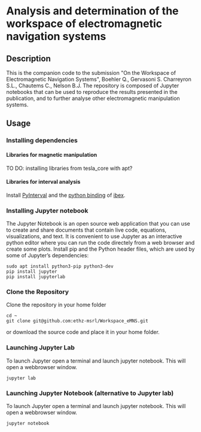 # Analysis and determination of the workspace of electromagnetic navigation systems

## Description

This is the companion code to the submission "On the Workspace of Electromagnetic Navigation Systems", Boehler Q., Gervasoni S. Charreyron S.L., Chautems C., Nelson B.J.
The repository is composed of Jupyter notebooks that can be used to reproduce the results presented in the publication, and to further analyse other electromagnetic manipulation systems.

## Usage

### Installing dependencies

#### Libraries for magnetic manipulation

TO DO: installing libraries from tesla_core with apt?

#### Libraries for interval analysis

Install [PyInterval](https://pyinterval.readthedocs.io/en/latest/index.html) and the [python binding](https://benensta.github.io/pyIbex/) of [ibex](http://www.ibex-lib.org/).

### Installing Jupyter notebook

The Jupyter Notebook is an open source web application that you can use to create and share documents that contain live code, equations, visualizations, and text.
It is convenient to use Jupyter as an interactive python editor where you can run the code directely from a web browser and create some plots.
Install pip and the Python header files, which are used by some of Jupyter’s dependencies:

```
sudo apt install python3-pip python3-dev
pip install jupyter
pip install jupyterlab
```

### Clone the Repository

Clone the repository in your home folder

```
cd ~
git clone git@github.com:ethz-msrl/Workspace_eMNS.git
```
or download the source code and place it in your home folder.

### Launching Jupyter Lab 

To launch Jupyter open a terminal and launch jupyter notebook. This will open a webbrowser window.

```
jupyter lab
```

### Launching Jupyter Notebook (alternative to Jupyter lab)

To launch Jupyter open a terminal and launch jupyter notebook. This will open a webbrowser window.

```
jupyter notebook
```